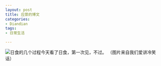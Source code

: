 ```yaml
---
layout: post
title: 应景的博文
categories:
- Diandian
tags:
- 日常生活

---
```

<img src="http://m3.img.srcdd.com/farm4/d/2012/0627/10/186B1BA71B838847EE7CC3707AAE50E0_B500_900_162_33.PNG" />日食的几个过程今天看了日食，第一次见，不过。 （图片来自我们爱讲冷笑话）
<br />